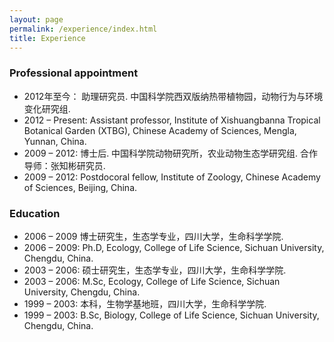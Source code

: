 ```yaml
---
layout: page
permalink: /experience/index.html
title: Experience
---
```

[XTBG]: http://www.xtbg.ac.cn

<h3>Professional appointment</h3>

  - 2012年至今： 助理研究员. 中国科学院西双版纳热带植物园，动物行为与环境变化研究组.
  - 2012 – Present: Assistant professor, Institute of Xishuangbanna Tropical Botanical Garden (XTBG), Chinese Academy of Sciences, Mengla, Yunnan, China.
  - 2009 – 2012: 博士后. 中国科学院动物研究所，农业动物生态学研究组. 合作导师：张知彬研究员.
  - 2009 – 2012: Postdocoral fellow, Institute of Zoology, Chinese Academy of Sciences, Beijing, China. 

<h3>Education</h3>
  
  - 2006 – 2009 博士研究生，生态学专业，四川大学，生命科学学院.
  - 2006 – 2009: Ph.D, Ecology, College of Life Science, Sichuan University, Chengdu, China. 
  - 2003 – 2006: 硕士研究生，生态学专业，四川大学，生命科学学院.
  - 2003 – 2006: M.Sc, Ecology, College of Life Science, Sichuan University, Chengdu, China.
  - 1999 – 2003: 本科，生物学基地班，四川大学，生命科学学院.
  - 1999 – 2003: B.Sc, Biology, College of Life Science, Sichuan University, Chengdu, China. 




